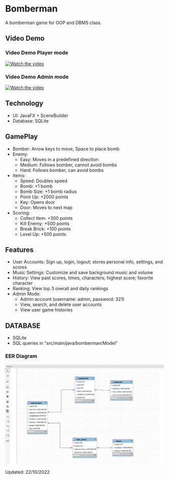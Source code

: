 # Bomberman 
A bomberman game for OOP and DBMS class.
## Video Demo
### Video Demo Player mode
[![Watch the video](https://img.youtube.com/vi/ZAT_OwukIUE/0.jpg)](https://www.youtube.com/watch?v=ZAT_OwukIUE)
### Video Demo Admin mode
[![Watch the video](https://img.youtube.com/vi/0BBDEAYBnkw/0.jpg)](https://www.youtube.com/watch?v=0BBDEAYBnkw)

## Technology 
- UI: JavaFX + SceneBuilder
- Database: SQLite

## GamePlay
- Bomber: Arrow keys to move, Space to place bomb
- Enemy:
    - Easy: Moves in a predefined direction
    - Medium: Follows bomber, cannot avoid bombs
    - Hard: Follows bomber, can avoid bombs
- Items:
    - Speed: Doubles speed
    - Bomb: +1 bomb
    - Bomb Size: +1 bomb radius
    - Point Up: +2000 points
    - Key: Opens door
    - Door: Moves to next map
- Scoring:
    - Collect Item: +300 points
    - Kill Enemy: +500 points
    - Break Brick: +100 points
    - Level Up: +500 points

## Features
- User Accounts: Sign up, login, logout; stores personal info, settings, and scores
- Music Settings: Customize and save background music and volume
- History: View past scores, times, characters; highest score; favorite character
- Ranking: View top 3 overall and daily rankings
- Admin Mode:
    - Admin account (username: admin, password: 321)
    - View, search, and delete user accounts
    - View user game histories

## DATABASE
- SQLite
- SQL queries in "src/main/java/bomberman/Model"

### EER Diagram
  <img src="EER_Diagram.png">

Updated: 22/10/2022

